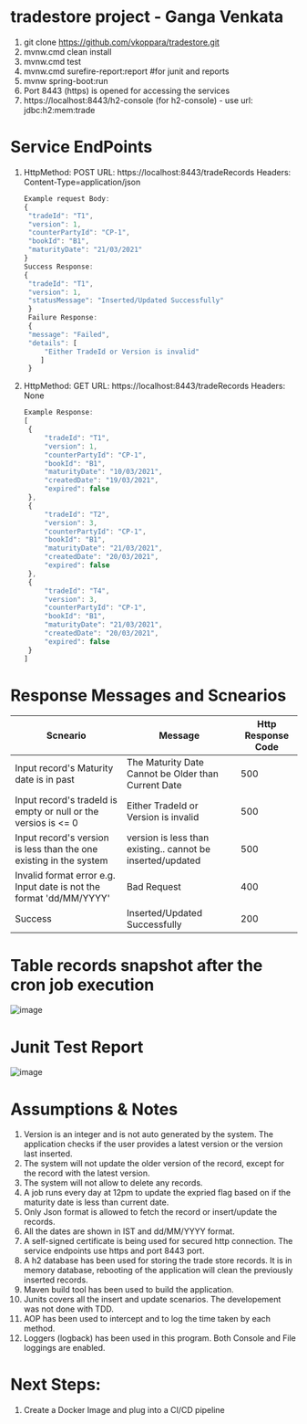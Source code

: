 # tradestore project  - Ganga Venkata

1) git clone https://github.com/vkoppara/tradestore.git
2) mvnw.cmd clean install
3) mvnw.cmd test 
4) mvnw.cmd surefire-report:report  #for junit and reports
5) mvnw spring-boot:run
6) Port 8443 (https) is opened for accessing the services
7) https://localhost:8443/h2-console (for h2-console) - use url: jdbc:h2:mem:trade



# Service EndPoints
1) HttpMethod: POST URL: https://localhost:8443/tradeRecords
   Headers: Content-Type=application/json
   ```javascript
   Example request Body: 
   {
    "tradeId": "T1",
    "version": 1,
    "counterPartyId": "CP-1",
    "bookId": "B1",
    "maturityDate": "21/03/2021"    
   }
   Success Response:
   {
    "tradeId": "T1",
    "version": 1,
    "statusMessage": "Inserted/Updated Successfully"
    }
    Failure Response:
    {
    "message": "Failed",
    "details": [
        "Either TradeId or Version is invalid"
       ]
    }
    ```

2) HttpMethod: GET URL: https://localhost:8443/tradeRecords
   Headers: None
   ```javascript
   Example Response:
   [
    {
        "tradeId": "T1",
        "version": 1,
        "counterPartyId": "CP-1",
        "bookId": "B1",
        "maturityDate": "10/03/2021",
        "createdDate": "19/03/2021",
        "expired": false
    },
    {
        "tradeId": "T2",
        "version": 3,
        "counterPartyId": "CP-1",
        "bookId": "B1",
        "maturityDate": "21/03/2021",
        "createdDate": "20/03/2021",
        "expired": false
    },
    {
        "tradeId": "T4",
        "version": 3,
        "counterPartyId": "CP-1",
        "bookId": "B1",
        "maturityDate": "21/03/2021",
        "createdDate": "20/03/2021",
        "expired": false
    }
   ]
   ```
# Response Messages and Scnearios

| Scneario      | Message |   Http Response Code |
| ------------- | ------------- | ------------- |
| Input record's Maturity date is in past | The Maturity Date Cannot be Older than Current Date  | 500 |
| Input record's tradeId is empty or null or the versios is <= 0   | Either TradeId or Version is invalid  | 500 |
| Input record's version is less than the one existing in the system | version is less than existing.. cannot be inserted/updated | 500 |
| Invalid format error e.g. Input date is not the format 'dd/MM/YYYY' | Bad Request | 400 |
| Success | Inserted/Updated Successfully | 200 |
   
# Table records snapshot after the cron job execution
![image](https://user-images.githubusercontent.com/49525515/111865606-16741600-898e-11eb-9f3a-1d554471c780.png)

# Junit Test Report
![image](https://user-images.githubusercontent.com/49525515/111867466-1c6ff400-899a-11eb-896d-2b67f0a66143.png)



# Assumptions & Notes
1. Version is an integer and is not auto generated by the system. The application checks if the user provides a latest version or the version last inserted. 
2. The system will not update the older version of the record, except for the record with the latest version.
3. The system will not allow to delete any records. 
4. A job runs every day at 12pm to update the expried flag based on if the maturity date is less than current date.
5. Only Json format is allowed to fetch the record or insert/update the records.
6. All the dates are shown in IST and dd/MM/YYYY format.
7. A self-signed certificate is being used for secured http connection. The service endpoints use https and port 8443 port.
8. A h2 database has been used for storing the trade store records. It is in memory database, rebooting of the application will clean the previously inserted records.
9. Maven build tool has been used to build the application.
10. Junits covers all the insert and update scenarios. The developement was not done with TDD.
11. AOP has been used to intercept and to log the time taken by each method.
12. Loggers (logback) has been used in this program. Both Console and File loggings are enabled.

# Next Steps:
1. Create a Docker Image and plug into a CI/CD pipeline
